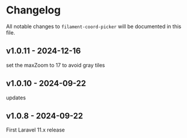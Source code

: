 # Changelog

All notable changes to `filament-coord-picker` will be documented in this file.

## v1.0.11 - 2024-12-16

set the maxZoom to 17 to avoid gray tiles

## v1.0.10 - 2024-09-22

updates

## v1.0.8 - 2024-09-22

First Laravel 11.x release
